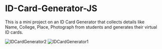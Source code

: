 # ID-Card-Generator-JS
This is a mini project on an ID Card Generator that collects details like Name, College, Place, Photograph from students and generates their virtual ID cards.

![IDCardGenerator2](https://github.com/Yaswanth2k4/ID-Card-Generator-JS/assets/118299901/6dfbf24f-1b44-4e40-a391-a9d1e6d59618)
![IDCardGenerator1](https://github.com/Yaswanth2k4/ID-Card-Generator-JS/assets/118299901/f8cb03cf-8eac-4de6-b803-139006d70fdf)

